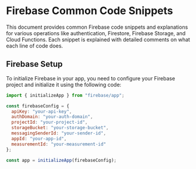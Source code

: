 # Firebase Common Code Snippets

This document provides common Firebase code snippets and explanations for various operations like authentication, Firestore, Firebase Storage, and Cloud Functions. Each snippet is explained with detailed comments on what each line of code does.

## Firebase Setup

To initialize Firebase in your app, you need to configure your Firebase project and initialize it using the following code:

```javascript
import { initializeApp } from "firebase/app";

const firebaseConfig = {
  apiKey: "your-api-key",
  authDomain: "your-auth-domain",
  projectId: "your-project-id",
  storageBucket: "your-storage-bucket",
  messagingSenderId: "your-sender-id",
  appId: "your-app-id",
  measurementId: "your-measurement-id"
};

const app = initializeApp(firebaseConfig);

